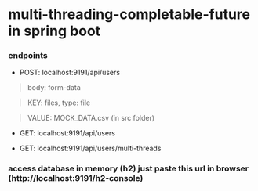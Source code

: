 # multi-threading-completable-future in spring boot

### endpoints

- POST: localhost:9191/api/users

> body: form-data

> KEY: files, type: file

> VALUE: MOCK_DATA.csv (in src folder)

- GET: localhost:9191/api/users

- GET: localhost:9191/api/users/multi-threads

### access database in memory (h2) just paste this url in browser (http://localhost:9191/h2-console)

